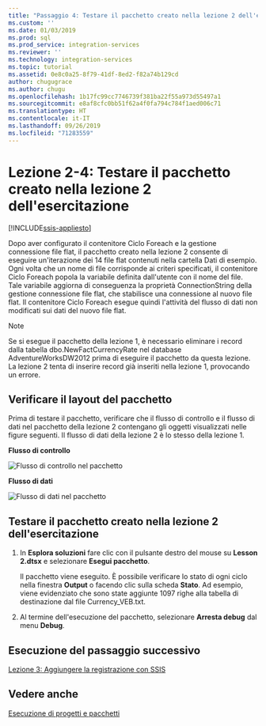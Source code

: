 ```yaml
---
title: "Passaggio 4: Testare il pacchetto creato nella lezione 2 dell'esercitazione | Microsoft Docs"
ms.custom: ''
ms.date: 01/03/2019
ms.prod: sql
ms.prod_service: integration-services
ms.reviewer: ''
ms.technology: integration-services
ms.topic: tutorial
ms.assetid: 0e8c0a25-8f79-41df-8ed2-f82a74b129cd
author: chugugrace
ms.author: chugu
ms.openlocfilehash: 1b17fc99cc7746739f381ba22f55a973d55497a1
ms.sourcegitcommit: e8af8cfc0bb51f62a4f0fa794c784f1aed006c71
ms.translationtype: HT
ms.contentlocale: it-IT
ms.lasthandoff: 09/26/2019
ms.locfileid: "71283559"
---
```

# <a name="lesson-2-4-test-the-lesson-2-tutorial-package"></a>Lezione 2-4: Testare il pacchetto creato nella lezione 2 dell'esercitazione

[!INCLUDE[ssis-appliesto](../includes/ssis-appliesto-ssvrpluslinux-asdb-asdw-xxx.md)]



Dopo aver configurato il contenitore Ciclo Foreach e la gestione connessione file flat, il pacchetto creato nella lezione 2 consente di eseguire un'iterazione dei 14 file flat contenuti nella cartella Dati di esempio. Ogni volta che un nome di file corrisponde ai criteri specificati, il contenitore Ciclo Foreach popola la variabile definita dall'utente con il nome del file. Tale variabile aggiorna di conseguenza la proprietà ConnectionString della gestione connessione file flat, che stabilisce una connessione al nuovo file flat. Il contenitore Ciclo Foreach esegue quindi l'attività del flusso di dati non modificati sui dati del nuovo file flat.  
  
> [!NOTE]  
> Se si esegue il pacchetto della lezione 1, è necessario eliminare i record dalla tabella dbo.NewFactCurrencyRate nel database AdventureWorksDW2012 prima di eseguire il pacchetto da questa lezione. La lezione 2 tenta di inserire record già inseriti nella lezione 1, provocando un errore.  
  
## <a name="check-the-package-layout"></a>Verificare il layout del pacchetto  
Prima di testare il pacchetto, verificare che il flusso di controllo e il flusso di dati nel pacchetto della lezione 2 contengano gli oggetti visualizzati nelle figure seguenti. Il flusso di dati della lezione 2 è lo stesso della lezione 1.  
  
**Flusso di controllo**  
  
![Flusso di controllo nel pacchetto](../integration-services/media/task4lesson2control.gif "Flusso di controllo nel pacchetto")  
  
**Flusso di dati**  
  
![Flusso di dati nel pacchetto](../integration-services/media/task9lesson1data.gif "Flusso di dati nel pacchetto")  
  
## <a name="test-the-lesson-2-tutorial-package"></a>Testare il pacchetto creato nella lezione 2 dell'esercitazione  
  
1.  In **Esplora soluzioni** fare clic con il pulsante destro del mouse su **Lesson 2.dtsx** e selezionare **Esegui pacchetto**.  
  
    Il pacchetto viene eseguito. È possibile verificare lo stato di ogni ciclo nella finestra **Output** o facendo clic sulla scheda **Stato**. Ad esempio, viene evidenziato che sono state aggiunte 1097 righe alla tabella di destinazione dal file Currency_VEB.txt.  
  
2.  Al termine dell'esecuzione del pacchetto, selezionare **Arresta debug** dal menu **Debug**.  
  
## <a name="go-to-next-lesson"></a>Esecuzione del passaggio successivo  
[Lezione 3: Aggiungere la registrazione con SSIS](../integration-services/lesson-3-add-logging-with-ssis.md)  
  
## <a name="see-also"></a>Vedere anche  
[Esecuzione di progetti e pacchetti](../integration-services/packages/deploy-integration-services-ssis-projects-and-packages.md)  
  
  
  


